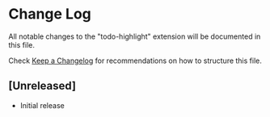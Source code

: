 # Change Log
All notable changes to the "todo-highlight" extension will be documented in this file.

Check [Keep a Changelog](http://keepachangelog.com/) for recommendations on how to structure this file.

## [Unreleased]
- Initial release